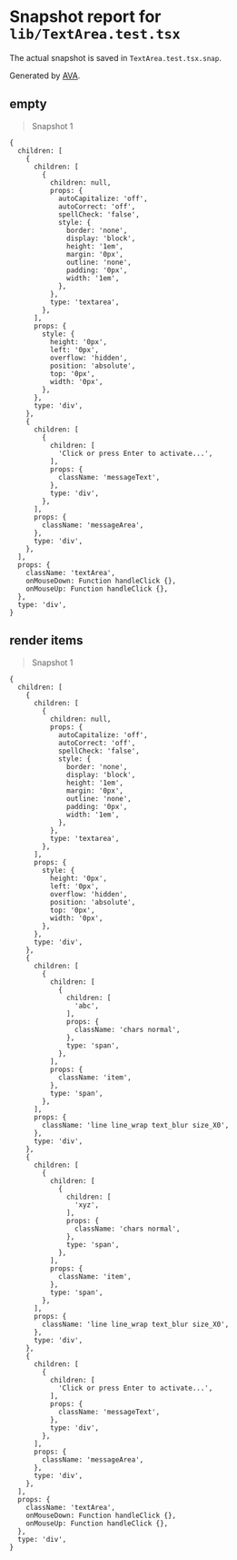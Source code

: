 # Snapshot report for `lib/TextArea.test.tsx`

The actual snapshot is saved in `TextArea.test.tsx.snap`.

Generated by [AVA](https://avajs.dev).

## empty

> Snapshot 1

    {
      children: [
        {
          children: [
            {
              children: null,
              props: {
                autoCapitalize: 'off',
                autoCorrect: 'off',
                spellCheck: 'false',
                style: {
                  border: 'none',
                  display: 'block',
                  height: '1em',
                  margin: '0px',
                  outline: 'none',
                  padding: '0px',
                  width: '1em',
                },
              },
              type: 'textarea',
            },
          ],
          props: {
            style: {
              height: '0px',
              left: '0px',
              overflow: 'hidden',
              position: 'absolute',
              top: '0px',
              width: '0px',
            },
          },
          type: 'div',
        },
        {
          children: [
            {
              children: [
                'Click or press Enter to activate...',
              ],
              props: {
                className: 'messageText',
              },
              type: 'div',
            },
          ],
          props: {
            className: 'messageArea',
          },
          type: 'div',
        },
      ],
      props: {
        className: 'textArea',
        onMouseDown: Function handleClick {},
        onMouseUp: Function handleClick {},
      },
      type: 'div',
    }

## render items

> Snapshot 1

    {
      children: [
        {
          children: [
            {
              children: null,
              props: {
                autoCapitalize: 'off',
                autoCorrect: 'off',
                spellCheck: 'false',
                style: {
                  border: 'none',
                  display: 'block',
                  height: '1em',
                  margin: '0px',
                  outline: 'none',
                  padding: '0px',
                  width: '1em',
                },
              },
              type: 'textarea',
            },
          ],
          props: {
            style: {
              height: '0px',
              left: '0px',
              overflow: 'hidden',
              position: 'absolute',
              top: '0px',
              width: '0px',
            },
          },
          type: 'div',
        },
        {
          children: [
            {
              children: [
                {
                  children: [
                    'abc',
                  ],
                  props: {
                    className: 'chars normal',
                  },
                  type: 'span',
                },
              ],
              props: {
                className: 'item',
              },
              type: 'span',
            },
          ],
          props: {
            className: 'line line_wrap text_blur size_X0',
          },
          type: 'div',
        },
        {
          children: [
            {
              children: [
                {
                  children: [
                    'xyz',
                  ],
                  props: {
                    className: 'chars normal',
                  },
                  type: 'span',
                },
              ],
              props: {
                className: 'item',
              },
              type: 'span',
            },
          ],
          props: {
            className: 'line line_wrap text_blur size_X0',
          },
          type: 'div',
        },
        {
          children: [
            {
              children: [
                'Click or press Enter to activate...',
              ],
              props: {
                className: 'messageText',
              },
              type: 'div',
            },
          ],
          props: {
            className: 'messageArea',
          },
          type: 'div',
        },
      ],
      props: {
        className: 'textArea',
        onMouseDown: Function handleClick {},
        onMouseUp: Function handleClick {},
      },
      type: 'div',
    }
